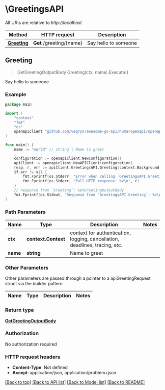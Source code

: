 # \GreetingsAPI

All URIs are relative to *http://localhost*

Method | HTTP request | Description
------------- | ------------- | -------------
[**Greeting**](GreetingsAPI.md#Greeting) | **Get** /greeting/{name} | Say hello to someone



## Greeting

> GetGreetingOutputBody Greeting(ctx, name).Execute()

Say hello to someone



### Example

```go
package main

import (
	"context"
	"fmt"
	"os"
	openapiclient "github.com/veqryn/awesome-go-api/huma/openapi/openapi_generator/go/gen"
)

func main() {
	name := "world" // string | Name to greet

	configuration := openapiclient.NewConfiguration()
	apiClient := openapiclient.NewAPIClient(configuration)
	resp, r, err := apiClient.GreetingsAPI.Greeting(context.Background(), name).Execute()
	if err != nil {
		fmt.Fprintf(os.Stderr, "Error when calling `GreetingsAPI.Greeting``: %v\n", err)
		fmt.Fprintf(os.Stderr, "Full HTTP response: %v\n", r)
	}
	// response from `Greeting`: GetGreetingOutputBody
	fmt.Fprintf(os.Stdout, "Response from `GreetingsAPI.Greeting`: %v\n", resp)
}
```

### Path Parameters


Name | Type | Description  | Notes
------------- | ------------- | ------------- | -------------
**ctx** | **context.Context** | context for authentication, logging, cancellation, deadlines, tracing, etc.
**name** | **string** | Name to greet | 

### Other Parameters

Other parameters are passed through a pointer to a apiGreetingRequest struct via the builder pattern


Name | Type | Description  | Notes
------------- | ------------- | ------------- | -------------


### Return type

[**GetGreetingOutputBody**](GetGreetingOutputBody.md)

### Authorization

No authorization required

### HTTP request headers

- **Content-Type**: Not defined
- **Accept**: application/json, application/problem+json

[[Back to top]](#) [[Back to API list]](../README.md#documentation-for-api-endpoints)
[[Back to Model list]](../README.md#documentation-for-models)
[[Back to README]](../README.md)

